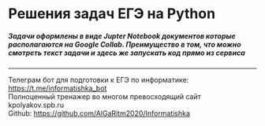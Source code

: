 # Решения задач ЕГЭ на Python

##### Задачи оформлены в виде Jupter Notebook документов которые располагаются на Google Collab. Преимущество в том, что можно смотреть текст задачи и здесь же запускать код прямо из сервиса

-----------------
Телеграм бот для подготовки к ЕГЭ по информатике: https://t.me/informatishka_bot <br>
Полноценный тренажер во многом превосходящий сайт kpolyakov.spb.ru <br>
Github: https://github.com/AlGaRitm2020/Informatishka
